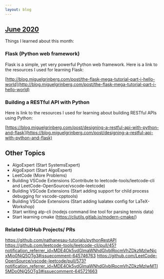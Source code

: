 ```yaml
---
layout: blog
---
```


## [June 2020](/blog/June2020)

Things I learned about this month:

### Flask (Python web framework)

Flask is a simple, yet very powerful Python web framework. Here is a link to the resources I used for learning Flask:

[http://blog.miguelgrinberg.com/post/the-flask-mega-tutorial-part-i-hello-world](http://blog.miguelgrinberg.com/post/the-flask-mega-tutorial-part-i-hello-world)

### Building a RESTful API with Python

Here is link to the resources I used for learning about building RESTful APIs using Python:

[https://blog.miguelgrinberg.com/post/designing-a-restful-api-with-python-and-flask](https://blog.miguelgrinberg.com/post/designing-a-restful-api-with-python-and-flask)

## Other Topics

* AlgoExpert (Start SystemsExpert)
* AlgoExport (Start AlgoExpert)
* LeetCode (More Problems)
* Building VSCode Extensions (Contribute to leetcode-tools/leetcode-cli and LeetCode-OpenSource/vscode-leetcode)
* Building VSCode Extensions (Start adding support for child process debugging for vscode-cpptools)
* Building VSCode Extensions (Start adding lualatex config for LaTeX-Workshop)
* Start writing atp-cli (nodejs command line tool for parsing tennis data)
* Start learning cmake (https://cliutils.gitlab.io/modern-cmake/)

### Related GitHub Projects/ PRs

https://github.com/nathanesau-tutorials/pythonRestAPI
https://github.com/leetcode-tools/leetcode-cli/pull/45?notification_referrer_id=MDE4Ok5vdGlmaWNhdGlvblRocmVhZDkzMzIwNjcxMjo0NjQ5OTg3#issuecomment-645746763
https://github.com/LeetCode-OpenSource/vscode-leetcode/pull/573?notification_referrer_id=MDE4Ok5vdGlmaWNhdGlvblRocmVhZDkzMzIwMTI5MDo0NjQ5OTg3#issuecomment-645721663
